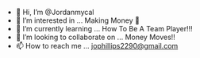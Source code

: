 - 👋 Hi, I’m @Jordanmycal
- 👀 I’m interested in ... Making Money 🤑
- 🌱 I’m currently learning ... How To Be A Team Player!!!
- 💞️ I’m looking to collaborate on ... Money Moves!!
- 📫 How to reach me ... jophillips2290@gmail.com

<!---
Jordanmycal/Jordanmycal is a ✨ special ✨ repository because its `README.md` (this file) appears on your GitHub profile.
You can click the Preview link to take a look at your changes.
--->
